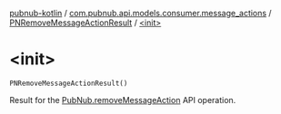 [pubnub-kotlin](../../index.md) / [com.pubnub.api.models.consumer.message_actions](../index.md) / [PNRemoveMessageActionResult](index.md) / [&lt;init&gt;](./-init-.md)

# &lt;init&gt;

`PNRemoveMessageActionResult()`

Result for the [PubNub.removeMessageAction](../../com.pubnub.api/-pub-nub/remove-message-action.md) API operation.

